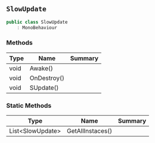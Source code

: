 ## `SlowUpdate`

```csharp
public class SlowUpdate
    : MonoBehaviour

```

### Methods

| Type | Name | Summary | 
| --- | --- | --- | 
| void | Awake() |  | 
| void | OnDestroy() |  | 
| void | SUpdate() |  | 


### Static Methods

| Type | Name | Summary | 
| --- | --- | --- | 
| List&lt;SlowUpdate&gt; | GetAllInstaces() |  | 


